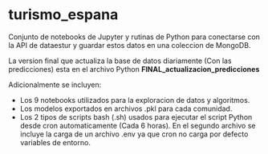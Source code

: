 # turismo_espana
Conjunto de notebooks de Jupyter y rutinas de Python para conectarse con la API de dataestur y guardar estos datos en una coleccion de MongoDB.

La version final que actualiza la base de datos diariamente (Con las predicciones) esta en el archivo Python **FINAL_actualizacion_predicciones**

Adicionalmente se incluyen:
- Los 9 notebooks utilizados para la exploracion de datos y algoritmos.
- Los modelos exportados en archivos .pkl para cada comunidad.
- Los 2 tipos de scripts bash (.sh) usados para ejecutar el script Python desde cron automaticamente (Cada 6 horas). En el segundo archivo se incluye la carga de un archivo .env ya que cron no carga por defecto variables de entorno.
